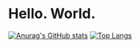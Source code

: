 # Hello. World.

[![Anurag's GitHub stats](https://github-readme-stats.vercel.app/api?username=Na9XX-KNSS)](https://github.com/Na9XX-KNSS)
[![Top Langs](https://github-readme-stats.vercel.app/api/top-langs/?username=Na9XX-KNSS&langs_count=8)](https://github.com/anuraghazra/github-readme-stats)
